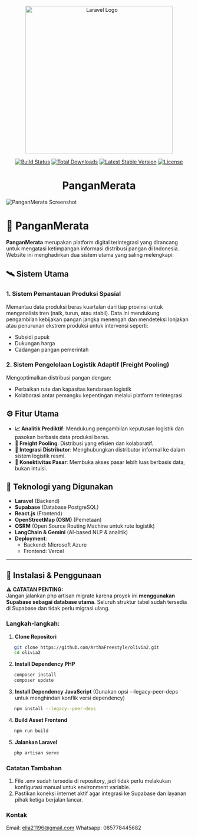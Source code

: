 <p align="center"><a href="https://laravel.com" target="_blank"><img src="https://raw.githubusercontent.com/laravel/art/master/logo-lockup/5%20SVG/2%20CMYK/1%20Full%20Color/laravel-logolockup-cmyk-red.svg" width="400" alt="Laravel Logo"></a></p>

<p align="center">
<a href="https://github.com/laravel/framework/actions"><img src="https://github.com/laravel/framework/workflows/tests/badge.svg" alt="Build Status"></a>
<a href="https://packagist.org/packages/laravel/framework"><img src="https://img.shields.io/packagist/dt/laravel/framework" alt="Total Downloads"></a>
<a href="https://packagist.org/packages/laravel/framework"><img src="https://img.shields.io/packagist/v/laravel/framework" alt="Latest Stable Version"></a>
<a href="https://packagist.org/packages/laravel/framework"><img src="https://img.shields.io/packagist/l/laravel/framework" alt="License"></a>
</p>

<h1 align="center">PanganMerata</h1>

![PanganMerata Screenshot](https://drive.google.com/uc?export=view&id=1AqDt_lnWH3ASxKKvFz5QLvPAMLVfJj-p)

# 🌾 PanganMerata

**PanganMerata** merupakan platform digital terintegrasi yang dirancang untuk mengatasi ketimpangan informasi distribusi pangan di Indonesia. Website ini menghadirkan dua sistem utama yang saling melengkapi:

## 🛰️ Sistem Utama

### 1. Sistem Pemantauan Produksi Spasial
Memantau data produksi beras kuartalan dari tiap provinsi untuk menganalisis tren (naik, turun, atau stabil). Data ini mendukung pengambilan kebijakan pangan jangka menengah dan mendeteksi lonjakan atau penurunan ekstrem produksi untuk intervensi seperti:
- Subsidi pupuk
- Dukungan harga
- Cadangan pangan pemerintah

### 2. Sistem Pengelolaan Logistik Adaptif (Freight Pooling)
Mengoptimalkan distribusi pangan dengan:
- Perbaikan rute dan kapasitas kendaraan logistik
- Kolaborasi antar pemangku kepentingan melalui platform terintegrasi



## ⚙️ Fitur Utama

- **📈 Analitik Prediktif**: Mendukung pengambilan keputusan logistik dan pasokan berbasis data produksi beras.
- **🚛 Freight Pooling**: Distribusi yang efisien dan kolaboratif.
- **🔗 Integrasi Distributor**: Menghubungkan distributor informal ke dalam sistem logistik resmi.
- **🛒 Konektivitas Pasar**: Membuka akses pasar lebih luas berbasis data, bukan intuisi.



## 🧰 Teknologi yang Digunakan

- **Laravel** (Backend)
- **Supabase** (Database PostgreSQL)
- **React.js** (Frontend)
- **OpenStreetMap (OSM)** (Pemetaan)
- **OSRM** (Open Source Routing Machine untuk rute logistik)
- **LangChain & Gemini** (AI-based NLP & analitik)
- **Deployment**:
  - Backend: Microsoft Azure
  - Frontend: Vercel

---

## 🚀 Instalasi & Penggunaan

⚠️ **CATATAN PENTING:**  
Jangan jalankan php artisan migrate karena proyek ini **menggunakan Supabase sebagai database utama**.  Seluruh struktur tabel sudah tersedia di Supabase dan tidak perlu migrasi ulang.

### Langkah-langkah:

1. **Clone Repositori**
   
```bash
   git clone https://github.com/ArthaFreestyle/olivia2.git
   cd olivia2
```

2. **Install Dependency PHP**

```bash
   composer install
   composer update
```

3. **Install Dependency JavaScript**
(Gunakan opsi --legacy-peer-deps untuk menghindari konflik versi dependency)

```bash
   npm install --legacy--peer-deps
```

4. **Build Asset Frontend**

```bash
   npm run build
```

5. **Jalankan Laravel**

```bash
   php artisan serve
```

### Catatan Tambahan
1. File .env sudah tersedia di repository, jadi tidak perlu melakukan konfigurasi manual untuk environment variable.
2. Pastikan koneksi internet aktif agar integrasi ke Supabase dan layanan pihak ketiga berjalan lancar.


### Kontak
Email: elia21196@gmail.com
Whatsapp: 085778445682
